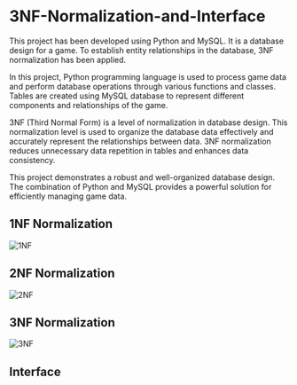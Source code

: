 # 3NF-Normalization-and-Interface
 This project has been developed using Python and MySQL. It is a database design for a game. To establish entity relationships in the database, 3NF normalization has been applied.

In this project, Python programming language is used to process game data and perform database operations through various functions and classes. Tables are created using MySQL database to represent different components and relationships of the game.

3NF (Third Normal Form) is a level of normalization in database design. This normalization level is used to organize the database data effectively and accurately represent the relationships between data. 3NF normalization reduces unnecessary data repetition in tables and enhances data consistency.

This project demonstrates a robust and well-organized database design. The combination of Python and MySQL provides a powerful solution for efficiently managing game data.

## 1NF Normalization
![1NF](https://github.com/umuutguler/3NF-Normalization-and-Interface/assets/74297248/fef185e0-7484-4171-8aa4-39ed45fc76dd)

## 2NF Normalization
![2NF](https://github.com/umuutguler/3NF-Normalization-and-Interface/assets/74297248/8335f3bd-7744-47df-aea3-4d41e924e31f)

## 3NF Normalization
![3NF](https://github.com/umuutguler/3NF-Normalization-and-Interface/assets/74297248/36b7d9d4-47a1-4310-bcb9-ab04f18910a4)


## Interface

